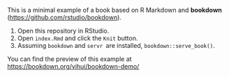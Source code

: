 This is a minimal example of a book based on R Markdown and **bookdown** (https://github.com/rstudio/bookdown).

1. Open this repository in RStudio.
2. Open `index.Rmd` and click the `Knit` button.
3. Assuming `bookdown` and `servr `are installed, `bookdown::serve_book()`.

You can find the preview of this example at https://bookdown.org/yihui/bookdown-demo/
